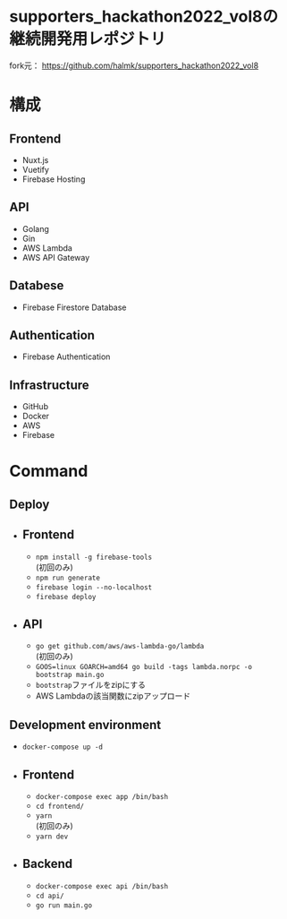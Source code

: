 # supporters_hackathon2022_vol8の継続開発用レポジトリ

fork元： https://github.com/halmk/supporters_hackathon2022_vol8


# 構成
## Frontend
- Nuxt.js
- Vuetify
- Firebase Hosting
## API
- Golang
- Gin
- AWS Lambda
- AWS API Gateway
## Databese
- Firebase Firestore Database
## Authentication
- Firebase Authentication
## Infrastructure
- GitHub
- Docker
- AWS
- Firebase

# Command
## Deploy
- Frontend
    -
    - `npm install -g firebase-tools`  
        (初回のみ)
    - `npm run generate`
    - `firebase login --no-localhost`
    - `firebase deploy`
- API
    -
    - `go get github.com/aws/aws-lambda-go/lambda`  
        (初回のみ)
    - `GOOS=linux GOARCH=amd64 go build -tags lambda.norpc -o bootstrap main.go`
    - `bootstrap`ファイルをzipにする
    - AWS Lambdaの該当関数にzipアップロード


## Development environment
-  `docker-compose up -d`
- Frontend
    -
    - `docker-compose exec app /bin/bash`
    - `cd frontend/`
    - `yarn`  
    (初回のみ)
    - `yarn dev`
- Backend
    -
    - `docker-compose exec api /bin/bash`
    - `cd api/`
    - `go run main.go`
